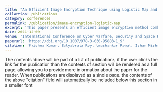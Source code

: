 ```yaml
---
title: "An Efficient Image Encryption Technique using Logistic Map and 2D-TCLM"
collection: publications
category: conferences
permalink: /publication/image-encryption-logistic-map
excerpt: 'This paper presents an efficient image encryption method combining the Logistic map and 2D-TCLM, published in Springer’s CCIS series.'
date: 2021-12-09
venue: 'International Conference on Cyber Warfare, Security and Space Research (CCIS, vol. 1599)'
paperurl: 'https://doi.org/10.1007/978-3-030-95883-1_9'
citation: 'Krishna Kumar, Satyabrata Roy, Umashankar Rawat, Ishan Mishra. (2021). "An Efficient Image Encryption Technique using Logistic Map and 2D-TCLM." <i>International Conference on Cyber Warfare, Security and Space Research</i>, CCIS, vol. 1599, pp. 87–96. Springer International Publishing.'
---
```


The contents above will be part of a list of publications, if the user clicks the link for the publication than the contents of section will be rendered as a full page, allowing you to provide more information about the paper for the reader. When publications are displayed as a single page, the contents of the above "citation" field will automatically be included below this section in a smaller font.
